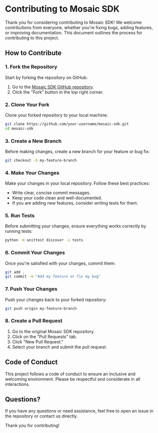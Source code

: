 # Contributing to Mosaic SDK

Thank you for considering contributing to Mosaic SDK! We welcome contributions from everyone, whether you're fixing bugs, adding features, or improving documentation. This document outlines the process for contributing to this project.

## How to Contribute

### 1. Fork the Repository

Start by forking the repository on GitHub:

1. Go to the [Mosaic SDK GitHub repository](https://github.com/zyuzha/mosaic-sdk).
2. Click the "Fork" button in the top right corner.

### 2. Clone Your Fork

Clone your forked repository to your local machine:

```sh
git clone https://github.com/your-username/mosaic-sdk.git
cd mosaic-sdk
```

### 3. Create a New Branch

Before making changes, create a new branch for your feature or bug fix:

```sh
git checkout -b my-feature-branch
```

### 4. Make Your Changes

Make your changes in your local repository. Follow these best practices:

- Write clear, concise commit messages.
- Keep your code clean and well-documented.
- If you are adding new features, consider writing tests for them.

### 5. Run Tests

Before submitting your changes, ensure everything works correctly by running tests:

```sh
python -m unittest discover -s tests
```

### 6. Commit Your Changes

Once you're satisfied with your changes, commit them:

```sh
git add .
git commit -m "Add my feature or fix my bug"
```

### 7. Push Your Changes

Push your changes back to your forked repository:

```sh
git push origin my-feature-branch
```

### 8. Create a Pull Request

1. Go to the original Mosaic SDK repository.
2. Click on the "Pull Requests" tab.
3. Click "New Pull Request."
4. Select your branch and submit the pull request.

## Code of Conduct

This project follows a code of conduct to ensure an inclusive and welcoming environment. Please be respectful and considerate in all interactions.

## Questions?

If you have any questions or need assistance, feel free to open an issue in the repository or contact us directly.

Thank you for contributing!

